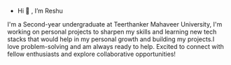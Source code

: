 - Hi 👋 , I’m Reshu


I'm a Second-year undergraduate at Teerthanker Mahaveer University, I'm working on personal 
projects to sharpen my skills and learning new tech stacks that would help in my 
personal growth and building my projects.I love problem-solving and am always ready to
help. Excited to connect with fellow
enthusiasts and explore collaborative opportunities!
